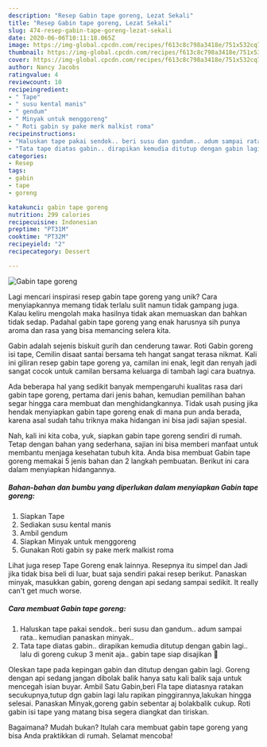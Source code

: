 ```yaml
---
description: "Resep Gabin tape goreng, Lezat Sekali"
title: "Resep Gabin tape goreng, Lezat Sekali"
slug: 474-resep-gabin-tape-goreng-lezat-sekali
date: 2020-06-06T10:11:18.065Z
image: https://img-global.cpcdn.com/recipes/f613c8c798a3418e/751x532cq70/gabin-tape-goreng-foto-resep-utama.jpg
thumbnail: https://img-global.cpcdn.com/recipes/f613c8c798a3418e/751x532cq70/gabin-tape-goreng-foto-resep-utama.jpg
cover: https://img-global.cpcdn.com/recipes/f613c8c798a3418e/751x532cq70/gabin-tape-goreng-foto-resep-utama.jpg
author: Nancy Jacobs
ratingvalue: 4
reviewcount: 10
recipeingredient:
- " Tape"
- " susu kental manis"
- " gendum"
- " Minyak untuk menggoreng"
- " Roti gabin sy pake merk malkist roma"
recipeinstructions:
- "Haluskan tape pakai sendok.. beri susu dan gandum.. adum sampai rata.. kemudian panaskan minyak.."
- "Tata tape diatas gabin.. dirapikan kemudia ditutup dengan gabin lagi.. lalu di goreng cukup 3 menit aja.. gabin tape siap disajikan 🤗"
categories:
- Resep
tags:
- gabin
- tape
- goreng

katakunci: gabin tape goreng 
nutrition: 299 calories
recipecuisine: Indonesian
preptime: "PT31M"
cooktime: "PT32M"
recipeyield: "2"
recipecategory: Dessert

---
```



![Gabin tape goreng](https://img-global.cpcdn.com/recipes/f613c8c798a3418e/751x532cq70/gabin-tape-goreng-foto-resep-utama.jpg)

Lagi mencari inspirasi resep gabin tape goreng yang unik? Cara menyiapkannya memang tidak terlalu sulit namun tidak gampang juga. Kalau keliru mengolah maka hasilnya tidak akan memuaskan dan bahkan tidak sedap. Padahal gabin tape goreng yang enak harusnya sih punya aroma dan rasa yang bisa memancing selera kita.

Gabin adalah sejenis biskuit gurih dan cenderung tawar. Roti Gabin goreng isi tape, Cemilin disaat santai bersama teh hangat sangat terasa nikmat. Kali ini giliran resep gabin tape goreng ya, camilan ini enak, legit dan renyah jadi sangat cocok untuk camilan bersama keluarga di tambah lagi cara buatnya.

Ada beberapa hal yang sedikit banyak mempengaruhi kualitas rasa dari gabin tape goreng, pertama dari jenis bahan, kemudian pemilihan bahan segar hingga cara membuat dan menghidangkannya. Tidak usah pusing jika hendak menyiapkan gabin tape goreng enak di mana pun anda berada, karena asal sudah tahu triknya maka hidangan ini bisa jadi sajian spesial.


Nah, kali ini kita coba, yuk, siapkan gabin tape goreng sendiri di rumah. Tetap dengan bahan yang sederhana, sajian ini bisa memberi manfaat untuk membantu menjaga kesehatan tubuh kita. Anda bisa membuat Gabin tape goreng memakai 5 jenis bahan dan 2 langkah pembuatan. Berikut ini cara dalam menyiapkan hidangannya.

<!--inarticleads1-->

##### Bahan-bahan dan bumbu yang diperlukan dalam menyiapkan Gabin tape goreng:

1. Siapkan  Tape
1. Sediakan  susu kental manis
1. Ambil  gendum
1. Siapkan  Minyak untuk menggoreng
1. Gunakan  Roti gabin sy pake merk malkist roma


Lihat juga resep Tape Goreng enak lainnya. Resepnya itu simpel dan Jadi jika tidak bisa beli di luar, buat saja sendiri pakai resep berikut. Panaskan minyak, masukkan gabin, goreng dengan api sedang sampai sedikit. It really can&#39;t get much worse. 

<!--inarticleads2-->

##### Cara membuat Gabin tape goreng:

1. Haluskan tape pakai sendok.. beri susu dan gandum.. adum sampai rata.. kemudian panaskan minyak..
1. Tata tape diatas gabin.. dirapikan kemudia ditutup dengan gabin lagi.. lalu di goreng cukup 3 menit aja.. gabin tape siap disajikan 🤗


Oleskan tape pada kepingan gabin dan ditutup dengan gabin lagi. Goreng dengan api sedang jangan dibolak balik hanya satu kali balik saja untuk mencegah isian buyar. Ambil Satu Gabin,beri Fla tape diatasnya ratakan secukupnya,tutup dgn gabin lagi lalu rapikan pinggirannya,lakukan hingga selesai. Panaskan Minyak,goreng gabin sebentar aj bolakbalik cukup. Roti gabin isi tape yang matang bisa segera diangkat dan tiriskan. 

Bagaimana? Mudah bukan? Itulah cara membuat gabin tape goreng yang bisa Anda praktikkan di rumah. Selamat mencoba!

